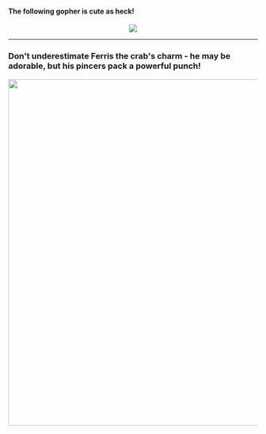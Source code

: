 <h4>The following gopher is cute as heck!</h4>
<div align="center">
<img src="https://go.dev/blog/gopher/vinyl.jpg" >

</div>
<hr>
<h3>Don't underestimate Ferris the crab's charm - he may be adorable, but his pincers pack a powerful punch!</h3>
<div align="center">
<img src="https://repository-images.githubusercontent.com/519881657/5973baf9-a809-4012-9f8b-4964c0ef15f4" width="700">
</div>
